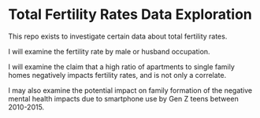 # Total Fertility Rates Data Exploration
This repo exists to investigate certain data about total fertility rates.

I will examine the fertility rate by male or husband occupation. 

I will examine the claim that a high ratio of apartments to single family homes negatively impacts fertility rates, and is not only a correlate.

I may also examine the potential impact on family formation of the negative mental health impacts due to smartphone use by Gen Z teens between 2010-2015.
